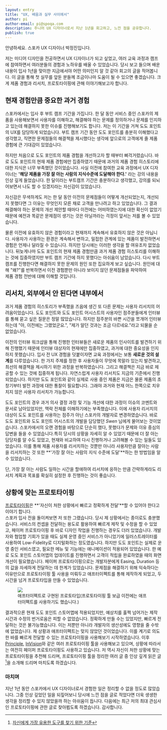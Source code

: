 ```yaml
---
layout: entry
title: "UX, 배움과 실무 사이에서"
author: pi
author-email: pi@spoqa.com
description: 주니어 UX 디자이너로서 지난 1년을 회고하고, 느낀 점을 공유합니다.
publish: true
---
```

안녕하세요. 스포카 UX 디자이너 박정진입니다.

저는 미디어 디자인을 전공하면서 UX 디자이너가 되고 싶었고, 여러 교육 과정과 캠프에 참여하면서 여러분들의 경험과 노하우를 배울 수 있었습니다. 
당시 보고 들으며 배운 내용이 입사 1년을 맞이한 지금에서야 어떤 의미인지 알 것 같아 회고의 글을 적어봅니다. 이 글을 통해 첫 실무를 앞둔 분들께 조금이나마 도움이 될 수 있으면 좋겠습니다. 크게 제품 경험과 리서치, 프로토타이핑에 관해 이야기해보고자 합니다.

## 현재 경험만큼 중요한 과거 경험 

스포카에서는 입사 후 부트 캠프 기간을 가집니다. 한 달 동안 서비스 중인 스포카의 제품을 사용해보면서 사용자를 이해하고, 해결해야 하는 문제를 정의하거나 
문제를 인지하고 있는데 해결하지 못한 이슈를 진행해보기도 합니다. 저는 이 기간을 거쳐 도도 포인트의 UX를 담당하게 되었습니다.
부트 캠프 기간 동안 도도 포인트를 충분히 이해했다고 생각했고, 직면한 문제점들의 해결책을 제시했다는 생각에 앞으로의 고객에게 줄 제품 경험에 큰 기대감이 있었습니다.

하지만 처음으로 도도 포인트의 제품 경험을 개선하고자 할 때부터 삐걱거렸습니다. 바로 도도 포인트의 현재 제품 경험에만 집중하였기 때문에 과거의 제품 경험 히스토리에 대한 지식은 너무 부족했던 것이었습니다. 
사실 이전에 참여한 교육 과정에서 UX 디자이너는 **'해당 제품을 가장 잘 아는 사람의 지식수준에 도달해야 한다.'** 라는 강의 내용을 인상 깊게 들었습니다. 
한 달이라는 부트캠프 기간은 충분하다고 생각했고, 강의를 되뇌어보면서 나도 할 수 있겠지라는 자신감이 있었습니다. 

자신감은 무색하게도 저는 한 달 동안 이전의 문제점들이 어떻게 개선되었는지, 개선되지 못했다면 그 이유는 무엇인지 모른 채로 고객을 만나려고 하고 있었습니다.
그 결과 해결해야 하는 문제의 개선 제안할 때마다 이전에는 어떠하였는지에 대한 확신이 없었기 때문에 예전과 똑같은 문제점이 생기는 것은 아닐까라는 걱정이 앞서는
저를 볼 수 있었습니다.

물론 이전에 유효하지 않은 경험이라고 현재까지 계속해서 유효하지 않은 것은 아닙니다. 사용자가 사용하는 환경은 계속해서 변하고, 밀접한 관계에 있는 제품이 발전하면서
경험은 언제나 달라질 수 있습니다. 하지만 당시에는 이러한 생각을 할 여유조차 없었습니다. 뒤늦게나마 도도 포인트의 현재 제품 경험만큼 과거 제품 경험 히스토리를 이해하는 것에 집중하였지만 부트 캠프 기간에 
하지 못했다는 아쉬움이 남았습니다. 다시 부트 캠프를 진행한다면 해결하지 못한 문제의 원인 또한 집요하게 보고 싶습니다. 원인에 대해 "왜?"를 반복하면서 이전 경험뿐만 아니라 보이지 않던 문제점들을 파악하여   
제품 경험 전반에 대해 이해할 것입니다. 


## 리서치, 외부에서 안 된다면 내부에서

과거 제품 경험의 히스토리가 부족했을 즈음에 생긴 또 다른 문제는 사용자 리서치의 어려움이었습니다. 도도 포인트와 도도 포인트 어시스트의 사용자인 점주분들에게 인터뷰를 통해
묻고 싶은 질문은 정말 많았습니다. 하지만 점주분의 바쁜 시간을 쪼개어 인터뷰하는데 "아, 이전에는 그랬었군요.", "제가 알던 것과는 조금 다르네요."라고 되물을 순 없었습니다. 

이전의 인터뷰 워크샵을 통해 진행한 인터뷰들은 새로운 제품의 인사이트를 발견하기 위해 진행했기 때문에 인터뷰 대상자의 현재에만 집중하였고, 과거에 대한 중요성을 인지하지 못했습니다. 
입사 전 UX 경험을 덧붙이자면 교육 과정에서는 보통 **새로운 것의 설계**를 다루었습니다. 한 가지 주제를 정한 후 사용자들이 무엇에 목말라 있는지 발견하고, 최선의 해결책을 제시하기 위한 과정을 반복하였습니다. 그리고 해결책은 지금 바로 제공할 수 있는 것에 집중하게 됩니다. 자연스럽게 사용자 리서치도 지금의 기준에서 진행되었습니다. 하지만 도도 포인트와 같이 실제로 사용 중인 제품은 지금은 물론 제품의 초창기부터 발전 과정에 대한 통찰이 필요합니다. 그래야 과거와 현재 어느 한쪽으로 치우치지 않은 사용자 리서치가 가능합니다.

도도 포인트의 경우 과거 의사 결정 과정 및 기능 개선에 대한 과정이 이슈의 코멘트와 문서로 남아있었지만, 맥락 전체를 이해하기에는 부족했습니다. 이에 사용자 리서치의 대상이 도도 포인트를 사용하는 점주가 아닌 스포카의 개발자로 변경하였습니다. 바로 도도 포인트와 도도 포인트 어시스트의 개발을 담당했던 *Swen* 님에게 물어보는 것이었습니다. 스포카에서의 오랜 경험을 바탕으로 단순히 했다, 못했다가 문제와 이유 중심의 답변을 들을 수 있었습니다.특히 당시의 상황을 자세히 알 수 있었기 때문에 더 잘 아는 담당자를 알 수도 있었고, 현재와 비교하여 다시 진행하거나 고려해볼 수 있는 일들도 있었습니다. 
이를 통해 제품 사용자를 리서치하는 것뿐만 아니라 사용자만큼 잘아는 사람을 리서치하는 것 또한 **'가장 잘 아는 사람의 지식 수준에 도달'**하는 한 방법임을 알 수 있었습니다.

단, 가장 잘 아는 사람도 일하는 시간을 할애하여 리서치에 응하는 만큼 간략하게라도 리서치 계획과 목표를 확실히 설정한 후 진행하는 것이 좋습니다. 


## 상황에 맞는 프로토타이핑
[프로토타이핑](https://spoqa.github.io/2013/02/06/Prototyping.html)은 **'자신이 처한 상황에서 빠르고 정확하게 전달'**할 수 있어야 한다고 이야기 합니다.  
스포카 입사 전을 돌이켜보면 저 또한 그랬습니다. 당시 제 상황에서는 종이로도 충분했습니다. 서비스의 컨셉을 전달하는 용도로 활용하여 빠르게 제작 및 수정을 할 수 있었고, 페이퍼 프로토타이핑 후 바로 디자인 작업을 진행하는 경우도 더러 있었습니다. 개발자와 협업할 기회가 있을 때도 실제 운영 중인 서비스가 아니었기에 일러스트레이터를 사용하여 Low-Fidelity로 디지털화하는 정도였습니다. 하지만 도도 포인트는 실제로 운영 중인 서비스였고, 필요한 메뉴 및 기능에는 애니메이션이 적용되어 있었습니다. 한 예로 도도 포인트 스토어앱의 업데이트를 진행하면서 고객이 적립을 완료하였을 때의 화면 개선이 필요했습니다.
페이퍼 프로토타이핑으로는 개발자분에게 Easing, Duration 등의 값을 자세하게 전달하는 데 한계가 있었습니다. 문제점을 해결하기 위해 익숙하다는 이유만으로 프로토타이핑 툴 사용을 미뤄두고 애프터이펙트를 통해 제작하게 되었고, 두 시간을 넘겨 프로토타입을 만들 수 있었습니다. 

<figure>
<img src="/images/2016-03-31/prototype.gif"
style="margin-right:auto; margin-left:auto;" />
<figcaption>애프터이펙트로 구현된 프로토타입(프로토타이핑 툴 보급 이전에는 애프터이펙트를 사용하기도 했습니다.)</figcaption>
</figure>

결과적으론 현재 도도 포인트 스토어앱에 적용되었지만, 예상치를 훌쩍 넘어가는 제작 시간과 수정의 번거로움은 피할 수 없었습니다. 
정확하게 만들 수는 있었지만, 빠르게 전달하는 것은 불가능했습니다. 이는 저뿐만 아니라 개발자의 생산성에도 영향을 줄 수밖에 없었습니다.
제 상황과 애프터이펙트는 맞지 않았던 것이었습니다. 이를 계기로 의도한 바를 빠르게 전달할 수 있는 프로토타이핑을 사용해보기 시작하였습니다. 이후 [Principle](https://principleformac.com/), [InVision](https://www.invisionapp.com/?quotes=true)와 같은 여러 프로토타이핑 툴을 사용해보고 있으며, 상황에 따라서는 여전히 페이퍼 프로토타이핑도 사용하고 있습니다. 저 역시 자신이 처한 상황에 맞는 프로토타이핑을 추천해 드리며, 프로토타이핑 툴을 정리한 여러 글 중 인상 깊게 읽은 글[^1]을 소개해 드리며 마치도록 하겠습니다.



### 마치며
지난 1년 동안 스포카에서 UX 디자이너로서 경험한 일은 정리할 수 없을 정도로 많았습니다. 그중 인상 깊었던 일을 되짚어보니 당시에 느낀 점을 글로 적었다면 더욱 생생한 생각을 정리할 수 있지 않았을까 하는 아쉬움이 듭니다. 다음에는 최근 저의 최대 관심사인 프로토타이핑에 관한 글로 찾아뵙도록 하겠습니다.
감사합니다.

[^1]: [자신에게 가장 유용한 도구를 찾기 위한 기준](https://brunch.co.kr/@jihere1001/5)
